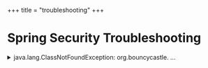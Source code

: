 +++
title = "troubleshooting"
+++

# Spring Security Troubleshooting

<details>
<summary>
java.lang.ClassNotFoundException: org.bouncycastle. ...
</summary>

### Environment

- Spring Boot v3.5.6

### Cause

Bouncycastle was set as an optional dependency by the Spring Boot team.

### Solution

Manually add the dependency for org.bouncycastle.

```gradle
implementation('org.bouncycastle:bcprov-jdk18on:1.78.1')
```

</details>
